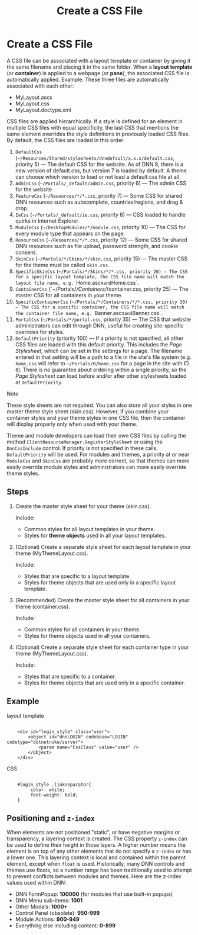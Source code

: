 ﻿---
uid: create-css
locale: en
title: Create a CSS File
dnnversion: 09.02.00
previous-topic: create-container
next-topic: create-doctype-xml
related-topics: themes
links: ["[W3C specifications on cascading and inheritance](https://www.w3.org/TR/css3-cascade/)","[DNN Wiki: DotNetNuke Skins](https://www.dnnsoftware.com/wiki/dotnetnuke-skins)","[DNN Professional Training: Creating HTML Skins](https://www.dnnsoftware.com/services/professional-training/training-videos-subscription/skinning-2-creating-html-skins)"]
---

# Create a CSS File

A CSS file can be associated with a layout template or container by giving it the same filename and placing it in the same folder. When a **layout template** (or **container**) is applied to a webpage (or **pane**), the associated CSS file is automatically applied. Example: These three files are automatically associated with each other:

*   MyLayout.ascx
*   MyLayout.css
*   MyLayout.doctype.xml

CSS files are applied hierarchically. If a style is defined for an element in multiple CSS files with equal specificity, the last CSS that mentions the same element overrides the style definitions in previously loaded CSS files. By default, the CSS files are loaded in this order:

1.  `DefaultCss` (`~/Resources/Shared/stylesheets/dnndefault/x.x.x/default.css`, priority 5) — The default CSS for the website.  As of DNN 8, there is a new version of default.css, but version 7 is loaded by default.  A theme can choose which version to load or not load a default.css file at all.
2.  `AdminCss` (`~/Portals/_default/admin.css`, priority 6) — The admin CSS for the website.
3.  `FeatureCss` (`~/Resources/*/*.css`, priority 7) — Some CSS for shared DNN resources such as autocomplete, countries/regions, and drag & drop.
4.  `IeCss` (`~/Portals/_default/ie.css`, priority 8) — CSS loaded to handle quirks in Internet Explorer.
5.  `ModuleCss` (`~/DesktopModules/*/module.css`, priority 10) — The CSS for every module type that appears on the page.
6.  `ResourceCss` (`~/Resources/*/*.css`, priority 12) — Some CSS for shared DNN resources such as file upload, password strength, and cookie consent.
7.  `SkinCss` (`~/Portals/*/Skins/*/skin.css`, priority 15) — The master CSS for the theme must be called `skin.css`.
8.  `SpecificSkinCss` (`~/Portals/*/Skins/*/*.css, priority 20) — The CSS for a specific layout template, the CSS file name will match the layout file name, e.g. `Home.ascx` and `Home.css`.
9.  `ContainerCss` (`~/Portals/*/Containers/*/container.css, priority 25) — The master CSS for all containers in your theme.
10.  `SpecificContainerCss` (`~/Portals/*/Containers/*/*.css, priority 30) — The CSS for a specific container, the CSS file name will match the container file name, e.g. `Banner.ascx` and `Banner.css`.
11.  `PortalCss` (`~/Portals/*/portal.css`, priority 35) — The CSS that website administrators can edit through DNN, useful for creating site-specific overrides for styles.
12.  `DefaultPriority` (priority 100) —  If a priority is not specified, all other CSS files are loaded with this default priority.  This includes the _Page Stylesheet_, which can be set in the settings for a page.  The filename entered in that setting will be a path to a file in the site's file system (e.g. `home.css` will refer to `~/Portals/0/home.css` for a page in the site with ID `0`).  There is no guarantee about ordering within a single priority, so the _Page Stylesheet_ can load before and/or after other stylesheets loaded at `DefaultPriority`.
> [!NOTE]
> These style sheets are not required. You can also store all your styles in one master theme style sheet (skin.css). However, if you combine your container styles and your theme styles in one CSS file, then the container will display properly only when used with your theme.
>
>  Theme and module developers can load their own CSS files by calling the method `ClientResourceManager.RegisterStyleSheet` or using the `DnnCssInclude` control.  If priority is not specified in these calls, `DefaultPriority` will be used.  For modules and themes, a priority at or near `ModuleCss` and `SkinCss` are probably more correct, so that themes can more easily override module styles and administrators can more easily override theme styles.

## Steps

1.  Create the master style sheet for your theme (skin.css).

    Include:

    *   Common styles for all layout templates in your theme.
    *   Styles for **theme objects** used in all your layout templates.

2.  (Optional) Create a separate style sheet for each layout template in your theme (MyThemeLayout.css).

    Include:

    *   Styles that are specific to a layout template.
    *   Styles for theme objects that are used only in a specific layout template.

3.  (Recommended) Create the master style sheet for all containers in your theme (container.css).

    Include:

    *   Common styles for all containers in your theme.
    *   Styles for theme objects used in all your containers.

4.  (Optional) Create a separate style sheet for each container type in your theme (MyThemeLayout.css).

    Include:

    *   Styles that are specific to a container.
    *   Styles for theme objects that are used only in a specific container.


## Example

layout template

```

    <div id="login_style" class="user">
        <object id="dnnLOGIN" codebase="LOGIN" codetype="dotnetnuke/server">
            <param name="CssClass" value="user" />
        </object>
    </div>

```

CSS

```

    #login_style .linkseparator{
         color: white;
         font-weight: bold;
    }

```

## Positioning and `z-index`
When elements are not positioned "static", or have negative margins or transparency, a layering context is created. The CSS property `z-index` can be used to define their height in those layers. A higher number means the element is on top of any other elements that do not specify a `z-index` or has a lower one. This layering context is local and contained within the parent element, except when `float` is used. Historically, many DNN controls and themes use floats, so a number range has been traditionally used to attempt to prevent conflicts between modules and themes. Here are the z-index values used within DNN:

- DNN FormPopup: **100000** (for modules that use built-in popups)
- DNN Menu sub-items: **1001**
- Other Modals: **1000+**
- Control Panel (obsolete):  **950-999**
- Module Actions: **900-949**
- Everything else including content: **0-899**
